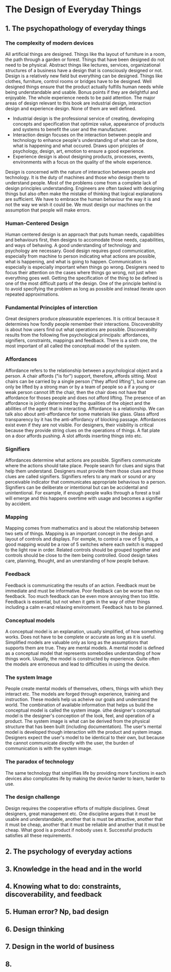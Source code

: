 # The Design of Everyday Things

## 1. The psychopathology of everyday things
### The complexity of modern devices
All artificial things are designed. Things like tha layout of furniture in a room, the path through a garden or forest. Things that have been designed do not need to be physical. Abstract things like lectures, services, organizational structures of a business have a design that is consciously designed or not. Design is a relatively new field but everything can be designed. Things like clothes, furniture, control rooms or bridges have to be designed. Well designed things ensure that the product actually fulfills human needs while being understandable and usable. Bonus points if they are delightful and enjoyable. The whole experience needs to be paid attention. The major areas of design relevant to this book are industrial design, interaction design and experience design. None of them are well defined. 
 - Industrial design is the professional service of creating, developing concepts and specification that optimize value, appearance of products and systems to benefit the user and the manufacturer. 
 - Interaction design focuses on the interaction between people and technology to enhance people's understanding of what can be done, what is happening and what occured. Draws upon priciples of psychology, design, art, emotion to ensure a good experience. 
 - Experience design is about designing products, processes, events, environments with a focus on the quality of the whole experience. 

Design is concerned with the nature of interaction between people and technology. It is the duty of machines and those who design them to understand people. Most of the problems come from a complete lack of design principles understanding. Engineers are often tasked with designing things but also often make the mistake of thinking that logical explanations are sufficient. We have to embrace the human behaviour the way it is and not the way we wish it could be. We must design our machines on the assumption that people will make errors. 
### Human-Centered Design
Human centered design is an approach that puts human needs, capabilities and behaviours first, then designs to accomodate those needs, capabilities, and ways of behaving. A good understanding of technology and psychology are necessary. Good design requires good communication, especially from machine to person indicating what actions are possible, what is happening, and what is going to happen. Communication is especially is especially important when things go wrong. Designers need to focus their attention on the cases where things go wrong, not just when everything goes well. Getting the specification of the thing to be defined is one of the most difficult parts of the design. One of the principle behind is to avoid specifying the problem as long as possible and instead iterate upon repeated approximations. 
### Fundamental Principles of interction
Great designers produce pleasurable experiences. It is critical because it determines how fondly people remember their interactions. Discoverability is about how users find out what operations are possible. Discoverabilty results from the following five psychological principals: affordances, signifiers, constraints, mappings and feedback. There is a sixth one, the most important of all called the conceptual model of the system. 
### Affordances
Affordance refers to the relationship between a psychological object and a person. A chair affords ("is for") support, therefore, affords sitting. Most chairs can be carried by a single person ("they afford lifting"), but some can only be lifted by a strong man or by a team of people so a if a young or weak person cannot lift the chair, then the chair does not have that affordance for thoses people and does not afford lifting. The presence of an affordance is jointly determined by the qualities of the object and the abilities of the agent that is interacting. Affordance is a relationship. We can talk also about anti-affordance for some materials like glass. Glass afford transparency by it has the anti-affordancy of blocking passage. Affordances exist even if they are not visible. For designers, their visibility is critical because they provide string clues on the operations of things. A flat plate on a door affords pushing. A slot affords inserting things into etc. 
### Signifiers
Affordances determine what actions are possible. Signifiers communicate where the actions should take place. People search for clues and signs that help them understand. Designers must provide them those clues and those clues are called signifiers. Signifiers refers to any mark or sound or any perceivable indicator that communicates appropriate behavious to a person. Signifiers can be deliberate or intentional but can be accidental and unintentional. For example, if enough people walks through a forest a trail will emerge and this happens overtime with usage and becomes a signifier by accident. 
### Mapping
Mapping comes from mathematics and is about the relationship between two sets of things. Mapping is an important concept in the design and layout of controls and displays. For exmple, to control a row of 5 lights, a good mapping would be a row of 5 switches where each switch is mapped to the light row in order. Related controls should be grouped together and controls should be close to the item being controlled. Good design takes care, planning, thought, and an unerstanding of how people behave. 
### Feedback
Feedback is communicating the results of an action. Feedback must be immediate and must be informative. Poor feedback can be worse than no feedback. Too much feedback can be even more annoying then too little. Feedback is essential, but not when it gets in the way of other things including a calm e=and relaxing environment. Feedback has to be planned. 
### Conceptual models
A conceptual model is an explanation, usually simplified, of how something works. Does not have to be complete or accurate as long as it is useful. Simplified models are valuable only as long as the assumptions that supports them are true. They are mental models. A mental model is defined as a conceptual model that represents somebodies understanding of how things work. Usually, the model is constructed by experience. Quite often the models are erroneous and lead to difficulties in using the device. 
### The system Image
People create mental models of themselves, others, things with which they interact etc. The models are forged through experience, training and instruction. These models help us acheive our goals and understand the world. The combination of available information that helps us build the conceptual model is called the system image. ùthe designer's conceptual model is the designer's conception of the look, feel, and operation of a product. The system image is what can be derived from the physical structure that has been built (including documentation). The user's mental model is developed though interaction with the product and system image. Designers expect the user's model to be identical to their own, but because the cannot communicate directly with the user, the burden of communication is with the system image. 
### The paradox of technology
The same technology that simplifies life by providing more functions in each devices also complicates ife by making the device harder to learn, harder to use.
### The design challenge
Design requires the cooperative efforts of multiple disciplines. Great designers, great management etc. One discipline argues that it must be usable and understandable, another that is must be attractive, another that it must be cheap, another that it must be reliable and another that it must be cheap. What good is a product if nobody uses it. Successful products satisfies all these requirements. 

## 2. The psychology of everyday actions

## 3. Knowledge in the head and in the world

## 4. Knowing what to do: constraints, discoverability, and feedback

## 5. Human error? Np, bad design

## 6. Design thinking

## 7. Design in the world of business

## 8. 